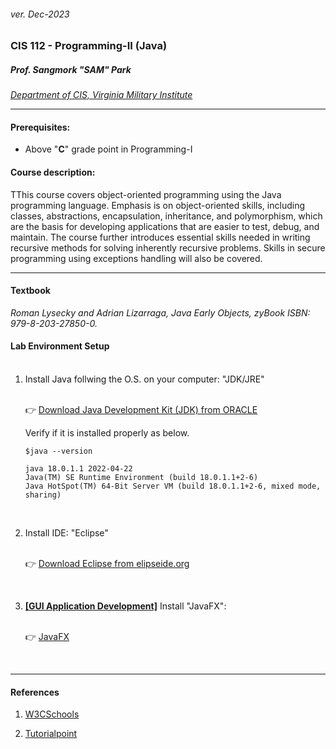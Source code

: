 <h6>ver. Dec-2023</h6>
<h3>CIS 112 - Programming-II (Java) </h3>
<h5><i> Prof. Sangmork "SAM" Park</i></h5>

<em>[Department of CIS, Virginia Military Institute](https://www.vmi.edu/academics/departments/computer-and-information-sciences/) </em>

---

<h4>Prerequisites: </h4>
<ul>
<li>Above "<b>C</b>" grade point in Programming-I</li>
</ul>
<h4>Course description:</h4>
<!-- &emsp; " Under construction " -->

TThis course covers object-oriented programming using the Java programming language. Emphasis is on object-oriented skills, including classes, abstractions, encapsulation, inheritance, and polymorphism, which are the basis for developing applications that are easier to test, debug, and maintain. The course further introduces essential skills needed in writing recursive methods for solving inherently recursive problems. Skills in secure programming using exceptions handling will also be covered.

---

<h4>Textbook</h4>
<!-- &emsp; " Under construction " -->
<em>Roman Lysecky and Adrian Lizarraga, Java Early Objects, zyBook ISBN: 979-8-203-27850-0.</em>

<h4>Lab Environment Setup</h4>
<ol> 
<br/><li>Install Java follwing the O.S. on your computer: "JDK/JRE" </li>

<br/>:point_right: [Download Java Development Kit (JDK) from ORACLE](https://www.oracle.com/java/technologies/downloads)

Verify if it is installed properly as below.

```
$java --version

java 18.0.1.1 2022-04-22
Java(TM) SE Runtime Environment (build 18.0.1.1+2-6)
Java HotSpot(TM) 64-Bit Server VM (build 18.0.1.1+2-6, mixed mode, sharing)
```

<br/><li>Install IDE: "Eclipse" </li>

<br/>:point_right: [Download Eclipse from elipseide.org](https://eclipseide.org/) </li>

<br/><li><b><u>[GUI Application Development]</u></b> Install "JavaFX": </li>

<br/>:point_right: [JavaFX](./GUI_JavaFX.md) </li>

</ol><br>

---

<h4>References</h4>

1. [W3CSchools](https://www.w3schools.com/)

2. [Tutorialpoint](https://www.tutorialspoint.com/index.htm)
